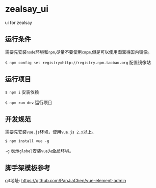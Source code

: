 # zealsay_ui
ui for zealsay

## 运行条件

需要先安装`node`环境和`npm`,尽量不要使用`cnpm`,但是可以使用淘宝得国内镜像。

`$ npm config set registry=http://registry.npm.taobao.org` 配置镜像站


## 运行项目

`$ npm i`  安装依赖

`$ npm run dev`  运行项目


## 开发规范

需要先安装`vue.js`环境，使用`vue.js 2.x`以上。

`$ npm install vue -g` 

`-g` 表示`globel`安装`vue`为全局环境。

## 脚手架模板参考

git地址: https://github.com/PanJiaChen/vue-element-admin